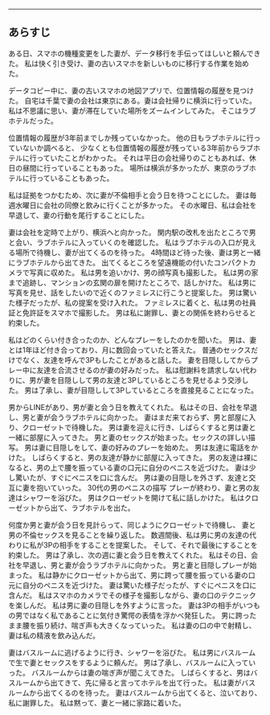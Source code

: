 ---
## あらすじ

ある日、スマホの機種変更をした妻が、データ移行を手伝ってほしいと頼んできた。
私は快く引き受け、妻の古いスマホを新しいものに移行する作業を始めた。

データコピー中に、妻の古いスマホの地図アプリで、位置情報の履歴を見つけた。
自宅は千葉で妻の会社は東京にある。妻は会社帰りに横浜に行っていた。
私は不思議に思い、妻が滞在していた場所をズームインしてみた。
そこはラブホテルだった。

位置情報の履歴が3年前までしか残っていなかった。
他の日もラブホテルに行っていないか調べると、
少なくとも位置情報の履歴が残っている3年前からラブホテルに行っていたことがわかった。
それは平日の会社帰りのこともあれば、休日の昼間に行っていることもあった。
場所は横浜が多かったが、東京のラブホテルに行っていることもあった。

私は証拠をつかむため、次に妻が不倫相手と会う日を待つことにした。
妻は毎週水曜日に会社の同僚と飲みに行くことが多かった。
その水曜日、私は会社を早退して、妻の行動を尾行することにした。

妻は会社を定時で上がり、横浜へと向かった。
関内駅の改札を出たところで男と会い、ラブホテルに入っていくのを確認した。
私はラブホテルの入口が見える場所で待機し、妻が出てくるのを待った。
4時間ほど待った後、妻は男と一緒にラブホテルから出てきた。
出てくるところを望遠機能の付いたコンパクトカメラで写真に収めた。
私は男を追いかけ、男の顔写真も撮影した。
私は男の家まで追跡し、マンションの玄関の扉を開けたところで、話しかけた。
私は男に写真を見せ、話をしたいので近くのファミレスに行こうと提案した。
男は驚いた様子だったが、私の提案を受け入れた。
ファミレスに着くと、私は男の社員証と免許証をスマホで撮影した。
男は私に謝罪し、妻との関係を終わらせると約束した。

私はどのくらい付き合ったのか、どんなプレーをしたのかを聞いた。
男は、妻とは1年ほど付き合っており、月に数回会っていたと答えた。
普通のセックスだけでなく、友達を呼んで3Pもしたことがあると話した。
妻を目隠ししてからプレー中に友達を合流させるのが妻の好みだった。
私は慰謝料を請求しない代わりに、男が妻を目隠しして男の友達と3Pしているところを見せるよう交渉した。
男は了承し、妻が目隠しして3Pしているところを直接見ることになった。

男からLINEがあり、男が妻と会う日を教えてくれた。
私はその日、会社を早退し、男と妻が会うラブホテルに向かった。
妻はまだ来ておらず、男と部屋に入り、クローゼットで待機した。
男は妻を迎えに行き、しばらくすると男は妻と一緒に部屋に入ってきた。
男と妻のセックスが始まった。セックスの詳しい描写。
男は妻に目隠しをして、妻の好みのプレーを始めた。
男は友達に電話をかけた。
しばらくすると、男の友達が静かに部屋に入ってきた。
男の友達は裸になると、男の上で腰を振っている妻の口元に自分のペニスを近づけた。
妻は少し驚いたが、すぐにペニスを口に含んだ。
男は妻の目隠しを外さず、友達と交互に妻を抱いていった。
30代の男のペニスの描写
プレーが終わり、妻と男の友達はシャワーを浴びた。
男はクローゼットを開けて私に話しかけた。
私はクローゼットから出て、ラブホテルを出た。

何度か男と妻が会う日を見計らって、同じようにクローゼットで待機し、
妻と男の不倫セックスを見ることを繰り返した。
数週間後、私は男に男の友達の代わりに私が3Pの相手をすることを提案した。
そして、それで最後にすることを約束した。
男は了承し、次の週に妻と会う日を教えてくれた。
私はその日、会社を早退し、男と妻が会うラブホテルに向かった。
男と妻と目隠しプレーが始まった。
私は静かにクローゼットから出て、男に跨って腰を振っている妻の口元に自分のペニスを近づけた。
妻は驚いた様子だったが、すぐにペニスを口に含んだ。
私はスマホのカメラでその様子を撮影しながら、妻の口のテクニックを楽しんだ。
私は男に妻の目隠しを外すように言った。
妻は3Pの相手がいつもの男ではなく私であることに気付き驚愕の表情を浮かべ発狂した。
男に跨ったまま腰を振り続け、喘ぎ声も大きくなっていった。
私は妻の口の中で射精し、妻は私の精液を飲み込んだ。

妻はバスルームに逃げるように行き、シャワーを浴びた。
私は男にバスルームで生で妻とセックスをするように頼んだ。
男は了承し、バスルームに入っていった。
バスルームからは妻の喘ぎ声が聞こえてきた。
しばらくすると、男はバスルームから出てきて、先に帰ると言ってホテルを出て行った。
私は妻がバスルームから出てくるのを待った。
妻はバスルームから出てくると、泣いており、私に謝罪した。
私は黙って、妻と一緒に家路に着いた。
